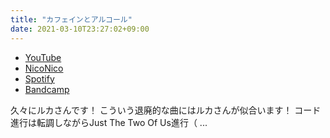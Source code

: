 ```yaml
---
title: "カフェインとアルコール"
date: 2021-03-10T23:27:02+09:00
---
```


- [YouTube](https://www.youtube.com/watch?QaNY0KPb8nU)
- [NicoNico](https://nico.ms/sm38400621)
- [Spotify](https://open.spotify.com/track/1BVGCvjr21L8QLKHUhBzUI)
- [Bandcamp](https://mikirihasshap.bandcamp.com/track/--184)

久々にルカさんです！ こういう退廃的な曲にはルカさんが似合います！ コード進行は転調しながらJust The Two Of Us進行（ ...